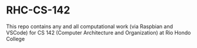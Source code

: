# RHC-CS-142
This repo contains any and all computational work (via Raspbian and VSCode) for CS 142 (Computer Architecture and Organization) at Rio Hondo College
